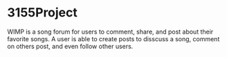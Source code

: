 # 3155Project

WIMP is a song forum for users to comment, share, and post about their favorite songs. A user is able to create posts to disscuss a song, comment on others post, and even follow other users.
